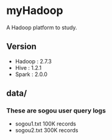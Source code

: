 # myHadoop
A Hadoop platform to study.

## Version
- Hadoop : 2.7.3
- Hive : 1.2.1
- Spark : 2.0.0

## data/
### These are sogou user query logs

- sogou1.txt 100K records
- sogou2.txt 300K records


